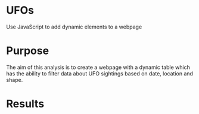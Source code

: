 # UFOs
Use JavaScript to add dynamic elements to a webpage

# Purpose
The aim of this analysis is to create a webpage with a dynamic table which has the ability to filter data about UFO sightings based on date, location and shape.

# Results
